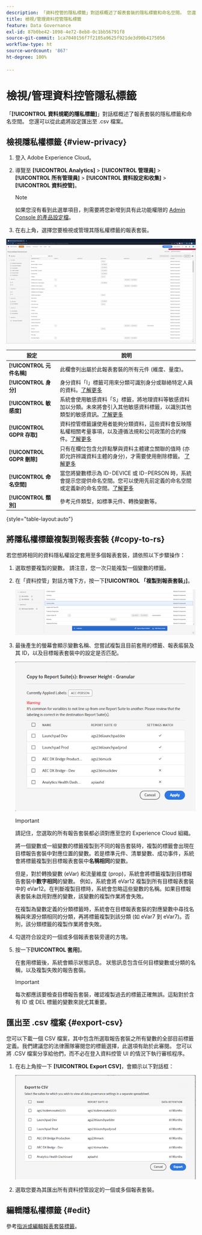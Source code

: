 ```yaml
---
description: 「資料控管的隱私標籤」對話框概述了報表套裝的隱私標籤和命名空間。 您還可以從此處將設定匯出至 .csv 檔案。
title: 檢視/管理資料控管隱私標籤
feature: Data Governance
exl-id: 87b0be42-1098-4e72-8eb8-0c1bb56791f8
source-git-commit: 1ca7040156f7f2105a9625f921de3d90b4175056
workflow-type: ht
source-wordcount: '867'
ht-degree: 100%

---
```


# 檢視/管理資料控管隱私標籤

「**[!UICONTROL 資料規範的隱私標籤]**」對話框概述了報表套裝的隱私標籤和命名空間。 您還可以從此處將設定匯出至 .csv 檔案。

## 檢視隱私權標籤 {#view-privacy}

1. 登入 Adobe Experience Cloud。
2. 導覽至 **[!UICONTROL Analytics]** > **[!UICONTROL 管理員]** > **[!UICONTROL 所有管理員]** > **[!UICONTROL 資料設定和收集]** > **[!UICONTROL 資料控管]**。

   >[!NOTE]
   >
   >如果您沒有看到此選單項目，則需要將您新增到具有此功能權限的 [Admin Console 的產品設定檔](https://experienceleague.adobe.com/docs/analytics/admin/admin-console/permissions/product-profile.html?lang=zh-Hant)。

3. 在右上角，選擇您要檢視或管理其隱私權標籤的報表套裝。

![](assets/privacy_labeling.png)

| 設定 | 說明 |
| --- | --- |
| **[!UICONTROL 元件名稱]** | 此欄會列出屬於此報表套裝的所有元件 (維度、量度)。 |
| **[!UICONTROL 身分]** | 身分資料「I」標籤可用來分類可識別身分或聯絡特定人員的資料。[了解更多](https://experienceleague.adobe.com/docs/analytics/admin/data-governance/data-labels/gdpr-labels.html?lang=zh-Hant#data-privacy-identity-labels) |
| **[!UICONTROL 敏感度]** | 系統會使用敏感資料「S」標籤，將地理資料等敏感資料加以分類。未來將會引入其他敏感資料標籤，以識別其他類型的敏感資訊。[了解更多](https://experienceleague.adobe.com/docs/analytics/admin/data-governance/data-labels/gdpr-labels.html?lang=zh-Hant#sensitive-data-labels) |
| **[!UICONTROL GDPR 存取]** | 資料控管標籤讓使用者能夠分類資料，這些資料會反映隱私權相關考量事項，以及遵循法規和公司政策的合約條件。[了解更多](https://experienceleague.adobe.com/docs/analytics/admin/data-governance/data-labels/gdpr-labels.html?lang=zh-Hant#data-privacy-access-labels) |
| **[!UICONTROL GDPR 刪除]** | 只有在欄位包含允許點擊與資料主體建立關聯的值時 (亦即允許辨識資料主體的身分)，才需要使用刪除標籤。 [了解更多](https://experienceleague.adobe.com/docs/analytics/admin/data-governance/data-labels/gdpr-labels.html?lang=zh-Hant#data-privacy-delete-labels) |
| **[!UICONTROL 命名空間]** | 當您將變數標示為 ID-DEVICE 或 ID-PERSON 時，系統會提示您提供命名空間。您可以使用先前定義的命名空間或定義新的命名空間。[了解更多](https://experienceleague.adobe.com/docs/analytics/admin/data-governance/data-labels/gdpr-labels.html?lang=zh-Hant#provide-namespace) |
| **[!UICONTROL 類別]** | 參考元件類型，如標準元件、轉換變數等。 |

{style=&quot;table-layout:auto&quot;}

## 將隱私權標籤複製到報表套裝  {#copy-to-rs}

若您想將相同的資料隱私權設定套用至多個報表套裝，請依照以下步驟操作：

1. 選取想要複製的變數。 請注意，您一次只能複製一個變數的標籤。
1. 在「資料控管」對話方塊下方，按一下&#x200B;**[!UICONTROL 「複製到報表套裝」]**。

   ![複製到報告套裝](assets/copy_to_reportsuite.png)

1. 最後產生的螢幕會顯示變數名稱、您嘗試複製且目前套用的標籤、報表痮裝及其 ID，以及目標報表套裝中的設定是否匹配。

   ![將標籤複製到報表套裝](assets/copy_to_rs.png)

   >[!IMPORTANT]
   >
   >請記住，您選取的所有報告套裝都必須對應至您的 Experience Cloud 組織。

   將一個變數或一組變數的標籤複製到不同的報告套裝時，複製的標籤會出現在目標報告套裝中對應位置的變數。若是標準元件、清單變數、成功事件，系統會將標籤複製到目標報表套裝中&#x200B;**名稱相同**&#x200B;的變數。

   但是，對於轉換變數 (eVar) 和流量維度 (prop)，系統會將標籤複製到目標報告套裝中&#x200B;**數字相同**&#x200B;的變數。 例如，系統會將 eVar12 複製到所有目標報表套裝中的 eVar12。在判斷複製目標時，系統會忽略這些變數的名稱。如果目標報表套裝未啟用對應的變數，該變數的複製作業將會失敗。

   在複製為變數定義的分類標籤時，系統會在目標報表套裝的對應變數中尋找名稱與來源分類相同的分類，再將標籤複製到該分類 (如 eVar7 到 eVar7)。否則，該分類標籤的複製作業將會失敗。

1. 勾選符合設定的一個或多個報表套裝旁邊的方塊。
1. 按一下&#x200B;**[!UICONTROL 套用]**。

   在套用標籤後，系統會顯示狀態訊息。 狀態訊息包含任何目標變數或分類的名稱，以及複製失敗的報告套裝。

   >[!IMPORTANT]
   >
   >每次都應該要檢查目標報告套裝，確認複製過去的標籤正確無誤。這點對於含有 ID 或 DEL 標籤的變數來說尤其重要。

## 匯出至 .csv 檔案 {#export-csv}

您可以下載一個 CSV 檔案，其中包含所選取報告套裝之所有變數的全部目前標籤定義。我們建議您的法律團隊審閱您的標籤選擇，此選項有助於此審閱。 您可以將 .CSV 檔案分享給他們，而不必在登入資料控管 UI 的情況下執行審核程序。

1. 在右上角按一下 **[!UICONTROL Export CSV]**，會顯示以下對話框：

   ![](assets/export_csv.png)

1. 選取您要為其匯出所有資料控管設定的一個或多個報表套裝。

## 編輯隱私權標籤 {#edit}

參考[指派或編輯報表套裝標籤](/help/technotes/c-data-governance/data-labeling/gdpr-setup-reportsuite.md)。
